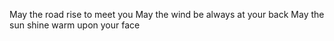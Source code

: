 May the road rise to meet you
May the wind be always at your back
May the sun shine warm upon your face
